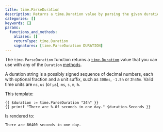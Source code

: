```yaml
---
title: time.ParseDuration
description: Returns a time.Duration value by parsing the given duration string.
categories: []
keywords: []
params:
  functions_and_methods:
    aliases: []
    returnType: time.Duration
    signatures: [time.ParseDuration DURATION]
---
```


The `time.ParseDuration` function returns a [`time.Duration`][] value that you can use with any of the `Duration` [methods][].

A duration string is a possibly signed sequence of decimal numbers, each with optional fraction and a unit suffix, such as `300ms`, `-1.5h` or `2h45m`. Valid time units are `ns`, `us` (or `µs`), `ms`, `s`, `m`, `h`.

This template:

```go-html-template
{{ $duration := time.ParseDuration "24h" }}
{{ printf "There are %.0f seconds in one day." $duration.Seconds }}
```

Is rendered to:

```text
There are 86400 seconds in one day.
```

[`time.Duration`]: https://pkg.go.dev/time#Duration
[methods]: /docs/reference/methods/duration/

